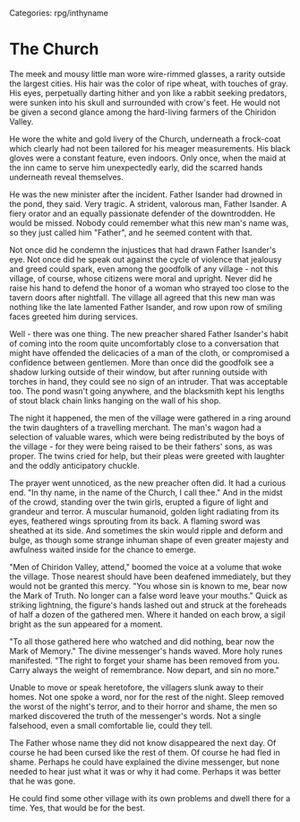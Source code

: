 Categories: rpg/inthyname

# The Church

The meek and mousy little man wore wire-rimmed glasses, a rarity outside the largest cities.
His hair was the color of ripe wheat, with touches of gray.
His eyes, perpetually darting hither and yon like a rabbit seeking predators, were sunken into his skull and surrounded with crow's feet.
He would not be given a second glance among the hard-living farmers of the Chiridon Valley.

He wore the white and gold livery of the Church, underneath a frock-coat which clearly had not been tailored for his meager measurements.
His black gloves were a constant feature, even indoors.
Only once, when the maid at the inn came to serve him unexpectedly early, did the scarred hands underneath reveal themselves.

He was the new minister after the incident. Father Isander had drowned in the pond, they said. Very tragic.
A strident, valorous man, Father Isander. A fiery orator and an equally passionate defender of the downtrodden.
He would be missed. Nobody could remember what this new man's name was, so they just called him "Father", and he seemed content with that.

Not once did he condemn the injustices that had drawn Father Isander's eye.
Not once did he speak out against the cycle of violence that jealousy and greed could spark, even among the goodfolk
of any village - not this village, of course, whose citizens were moral and upright.
Never did he raise his hand to defend the honor of a woman who strayed too close to the tavern doors after nightfall.
The village all agreed that this new man was nothing like the late lamented Father Isander,
and row upon row of smiling faces greeted him during services.

Well - there was one thing.
The new preacher shared Father Isander's habit of coming into the room quite uncomfortably close to a conversation
that might have offended the delicacies of a man of the cloth, or compromised a confidence between gentlemen.
More than once did the goodfolk see a shadow lurking outside of their window, but after running outside with torches in hand,
they could see no sign of an intruder. That was acceptable too.
The pond wasn't going anywhere, and the blacksmith kept his lengths of stout black chain links hanging on the wall of his shop.

The night it happened, the men of the village were gathered in a ring around the twin daughters of a travelling merchant.
The man's wagon had a selection of valuable wares, which were being redistributed by the boys of the village - for they were being raised
to be their fathers' sons, as was proper.
The twins cried for help, but their pleas were greeted with laughter and the oddly anticipatory chuckle.

The prayer went unnoticed, as the new preacher often did. It had a curious end. "In thy name, in the name of the Church, I call thee."
And in the midst of the crowd, standing over the twin girls, erupted a figure of light and grandeur and terror.
A muscular humanoid, golden light radiating from its eyes, feathered wings sprouting from its back.
A flaming sword was sheathed at its side.
And sometimes the skin would ripple and deform and bulge, as though some strange inhuman shape of even greater majesty and awfulness
waited inside for the chance to emerge.

"Men of Chiridon Valley, attend," boomed the voice at a volume that woke the village.
Those nearest should have been deafened immediately, but they would not be granted this mercy.
"You whose sin is known to me, bear now the Mark of Truth. No longer can a false word leave your mouths."
Quick as striking lightning, the figure's hands lashed out and struck at the foreheads of half a dozen of the gathered men.
Where it handed on each brow, a sigil bright as the sun appeared for a moment.

"To all those gathered here who watched and did nothing, bear now the Mark of Memory."
The divine messenger's hands waved. More holy runes manifested.
"The right to forget your shame has been removed from you.
Carry always the weight of remembrance. Now depart, and sin no more."

Unable to move or speak heretofore, the villagers slunk away to their homes.
Not one spoke a word, nor for the rest of the night. Sleep removed the worst of the night's terror,
and to their horror and shame, the men so marked discovered the truth of the messenger's words.
Not a single falsehood, even a small comfortable lie, could they tell.

The Father whose name they did not know disappeared the next day.
Of course he had been cursed like the rest of them. Of course he had fled in shame.
Perhaps he could have explained the divine messenger, but none needed to hear just what it was or why it had come.
Perhaps it was better that he was gone.

He could find some other village with its own problems and dwell there for a time.
Yes, that would be for the best.